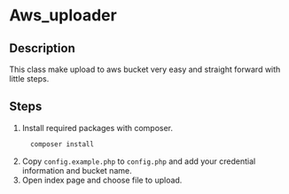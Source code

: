 # Aws_uploader

## Description
This class make upload to aws bucket very easy and straight forward with little steps.

## Steps
<ol>
<li>Install required packages with composer. </li>

```php
  composer install
```

<li>Copy <code>config.example.php</code> to <code>config.php</code> and add your credential information and bucket name.</li>
<li>Open index page and choose file to upload.</li>
<ol>
